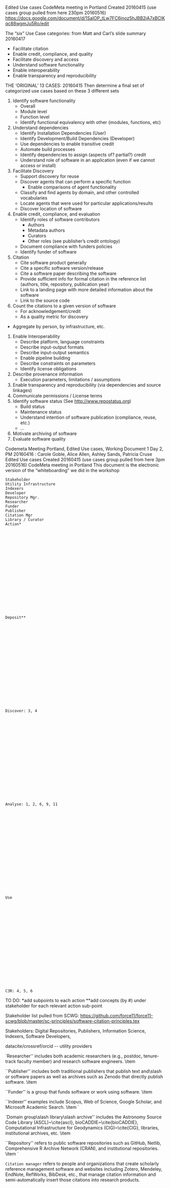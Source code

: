 ﻿Edited Use cases
CodeMeta meeting in Portland
Created 20160415 (use cases group pulled from here 230pm 20160516) https://docs.google.com/document/d/1SalOP_tLw7FC6jnoz5hJBB2jA7xBClKqc88wgmJu5Ro/edit






The “six” Use Case categories: from Matt and Carl’s slide summary 20160417
* Facilitate citation
* Enable credit, compliance, and quality
* Facilitate discovery and access
* Understand software functionality
* Enable interoperability
* Enable transparency and reproducibility




THE ‘ORIGINAL’ 13 CASES: 20160415
Then determine a final set of categorized use cases based on these 3 different sets


1. Identify software functionality
   * Overall
   * Module level
   * Function level
   * Identify functional equivalency with other {modules, functions, etc)
1. Understand dependencies
   * Identify Installation Dependencies (User)
   * Identify Development/Build Dependencies (Developer)
   * Use dependencies to enable transitive credit
   * Automate build processes
   * Identify dependencies to assign (aspects of? partial?) credit
   * Understand role of software in an application (even if we cannot access or install)
1. Facilitate Discovery
   * Support discovery for reuse
   * Discover agents that can perform a specific function
      * Enable comparisons of agent functionality
   * Classify and find agents by domain, and other controlled vocabularies
   * Locate agents that were used for particular applications/results
   * Discover location of software
1. Enable credit, compliance, and evaluation
   * Identify roles of software contributors
      * Authors
      * Metadata authors
      * Curators
      * Other roles (see publisher’s credit ontology)
   * Document compliance with funders policies
   * Identify funder of software
1. Citation
   * Cite software product generally
   * Cite a specific software version/release
   * Cite a software paper describing the software
   * Provide sufficient info for formal citation in the reference list (authors, title, repository, publication year)
   * Link to a landing page with more detailed information about the software
   * Link to the source code
1. Count the citations to a given version of software
   * For acknowledgement/credit
   * As a quality metric for discovery
* Aggregate by person, by infrastructure, etc.
1. Enable Interoperability
   * Describe platform, language constraints
   * Describe input-output formats
   * Describe input-output semantics
   * Enable pipeline building
   * Describe constraints on parameters
   * Identify license obligations
1. Describe provenance information
   * Execution parameters, limitations / assumptions
1. Enable transparency and reproducibility (via dependencies and source linkages)
2. Communicate permissions / License terms
3. Identify software status (See http://www.repostatus.org)
   * Build status
   * Maintenance status
   * Understand intention of software publication (compliance, reuse, etc.)
   * …
1. Motivate archiving of software
2. Evaluate software quality


















Codemeta Meeting Portland, Edited Use cases, Working Document                        1
Day 2, PM 20160416 : Carole Goble, Alice Allen, Ashley Sands, Patricia Cruse
Edited Use cases
Created 20160415 (use cases group pulled from here 3pm 20160516)
CodeMeta meeting in Portland
This document is the electronic version of the “whiteboarding” we did in the workshop






	Stakeholder
	Utility Infrastructure
	Indexers
	Developer
	Repository Mgr.
	Researcher
	Funder
	Publisher
	Citation Mgr
	Library / Curator
	Action*
	

	

	

	

	

	

	

	

	

	

	Deposit**
	

	

	

	

	

	

	

	

	

	

	Discover: 3, 4
	

	

	

	

	

	

	

	

	

	

	Analyse: 1, 2, 6, 9, 11
	

	

	

	

	

	

	

	

	

	

	Use
	

	

	

	

	

	

	

	

	

	

	C3R: 4, 5, 6
	

	

	

	

	

	

	

	

	

	

	

TO DO:
*add subpoints to each action
**add concepts (by #) under stakeholder for each relevant action sub-point










  







Stakeholder list pulled from SCWG:
https://github.com/force11/force11-scwg/blob/master/sc-principles/software-citation-principles.tex



Stakeholders: Digital Repositories, Publishers, Information Science, Indexers, Software Developers,


datacite/crossref/orcid -- utility providers


`Researcher'' includes both academic researchers (e.g., postdoc, tenure-track faculty member) and research software engineers. \item


``Publisher'' includes both traditional publishers that publish text and\slash or software papers as well as archives such as Zenodo that directly publish software. \item


``Funder'' is a group that funds software or work using software. \item


``Indexer'' examples include Scopus, Web of Science, Google Scholar, and Microsoft Academic Search. \item `


`Domain group\slash library\slash archive'' includes the Astronomy Source Code Library (ASCL)~\cite{ascl}, bioCADDIE~\cite{bioCADDIE}, Computational Infrastructure for Geodynamics (CIG)~\cite{CIG}, libraries, institutional archives, etc. \item


``Repository'' refers to public software repositories such as GitHub, Netlib, Comprehensive R Archive Network (CRAN), and institutional repositories. \item `


``Citation manager`` refers to people and organizations that create scholarly reference management software and websites including Zotero, Mendeley, EndNote, RefWorks, BibDesk, etc., that manage citation information and semi-automatically insert those citations into research products.